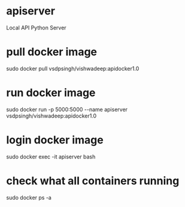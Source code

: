 # apiserver
Local API Python Server

# pull docker image
sudo docker pull vsdpsingh/vishwadeep:apidocker1.0
# run docker image
sudo docker run -p 5000:5000 --name apiserver vsdpsingh/vishwadeep:apidocker1.0
# login docker image
sudo docker exec -it apiserver bash
# check what all containers running
sudo docker ps -a
